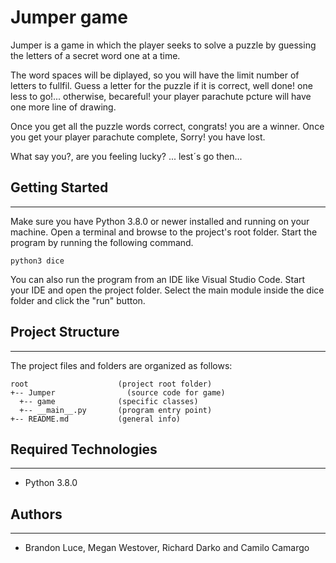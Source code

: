 # Jumper game
Jumper is a game in which the player seeks to solve a puzzle by guessing the letters of a secret word one at a time.

The word spaces will be diplayed, so you will have the limit number of letters to fullfil. Guess a letter for the puzzle if it is correct, well done! one less to go!...
otherwise, becareful! your player parachute pcture will have one more line of drawing.

Once you get all the puzzle words correct, congrats! you are a winner.
Once you get your player parachute complete, Sorry! you have lost.

What say you?, are you feeling lucky? ... lest´s go then...

## Getting Started
---
Make sure you have Python 3.8.0 or newer installed and running on your machine. Open a terminal and 
browse to the project's root folder. Start the program by running the following command.
```
python3 dice 
```
You can also run the program from an IDE like Visual Studio Code. Start your IDE and open the 
project folder. Select the main module inside the dice folder and click the "run" button.

## Project Structure
---
The project files and folders are organized as follows:
```
root                    (project root folder)
+-- Jumper                (source code for game)
  +-- game              (specific classes)
  +-- __main__.py       (program entry point)
+-- README.md           (general info)
```

## Required Technologies
---
* Python 3.8.0

## Authors
---
* Brandon Luce, Megan Westover, Richard Darko and Camilo Camargo
